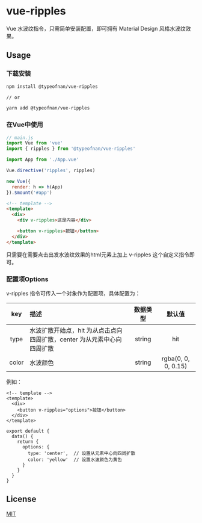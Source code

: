 # vue-ripples

Vue 水波纹指令，只需简单安装配置，即可拥有 Material Design 风格水波纹效果。

## Usage

### 下载安装

``` bash
npm install @typeofnan/vue-ripples

// or

yarn add @typeofnan/vue-ripples
```

### 在Vue中使用

``` js
// main.js
import Vue from 'vue'
import { ripples } from '@typeofnan/vue-ripples'

import App from './App.vue'

Vue.directive('ripples', ripples)

new Vue({
  render: h => h(App)
}).$mount('#app')
```

``` html
<!-- template -->
<template>
  <div>
    <div v-ripples>这是内容</div>

    <button v-ripples>按钮</button>
  </div>
</template>
```

只需要在需要点击出发水波纹效果的html元素上加上 v-ripples 这个自定义指令即可。

### 配置项Options

v-ripples 指令可传入一个对象作为配置项，具体配置为：

| key | 描述 | 数据类型 | 默认值 |
| :----: | :---- | :----: | :----: |
| type | 水波扩散开始点，hit 为从点击点向四周扩散，center 为从元素中心向四周扩散 | string | hit |
| color | 水波颜色 | string | rgba(0, 0, 0, 0.15) |

例如：

```
<!-- template -->
<template>
  <div>
    <button v-ripples="options">按钮</button>
  </div>
</template>

export default {
  data() {
    return {
      options: {
        type: 'center',  // 设置从元素中心向四周扩散
        color: 'yellow'  // 设置水波颜色为黄色
      }
    }
  }
}
```

## License

[MIT](https://opensource.org/licenses/MIT)

